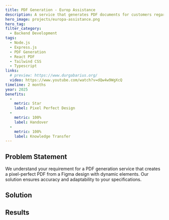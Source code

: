 ```yaml
---
title: PDF Generation - Europ Assistance
description: A service that generates PDF documents for customers regarding their international travel.
hero_image: projects/europa-assistance.png
hero_tag:
filter_category:
  - Backend Development
tags:
  - Node.js
  - Express.js
  - PDF Generation
  - React PDF
  - Tailwind CSS
  - Typescript
links:
  # preview: https://www.durgabarius.org/
  video: https://www.youtube.com/watch?v=dQw4w9WgXcQ
timeline: 2 months
year: 2025
benefits:
  -
    metric: Star
    label: Pixel Perfect Design
  -
    metric: 100%
    label: Handover
  -
    metric: 100%
    label: Knowledge Transfer
---
```


## Problem Statement

We understand your requirement for a PDF generation service that creates a pixel-perfect PDF from a Figma design with dynamic elements. Our solution ensures accuracy and adaptability to your specifications.

## Solution

## Results
